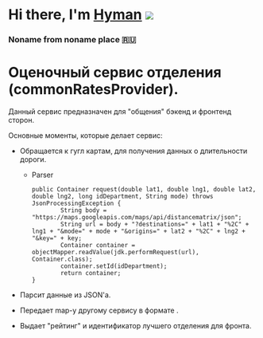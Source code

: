 # Hi there, I'm [Hyman](https://github.com/MrHyman213) ![](https://github.com/blackcater/blackcater/raw/main/images/Hi.gif) 
### Noname from noname place 🇷🇺

# Оценочный сервис отделения (commonRatesProvider). 
Данный сервис предназначен для "общения" бэкенд и фронтенд сторон.  

Основные моменты, которые  делает сервис: 
  - Обращается к гугл картам, для получения данных о длительности дороги.
      - Parser
        ```
        public Container request(double lat1, double lng1, double lat2, double lng2, long idDepartment, String mode) throws JsonProcessingException {
                String body = "https://maps.googleapis.com/maps/api/distancematrix/json";
                String url = body + "?destinations=" + lat1 + "%2C" + lng1 + "&mode=" + mode + "&origins=" + lat2 + "%2C" + lng2 + "&key=" + key;
                Container container = objectMapper.readValue(jdk.performRequest(url), Container.class);
                container.setId(idDepartment);
                return container;
        }
        ```
        
        
  - Парсит данные из JSON'a.
  - Передает map-у другому сервису в формате <long-long>.
  - Выдает "рейтинг" и идентификатор лучшего отделения для фронта.
